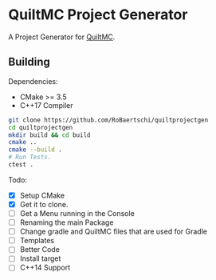 # QuiltMC Project Generator
A Project Generator for [QuiltMC](https://quiltmc.org/).

## Building

Dependencies:
* CMake >= 3.5
* C++17 Compiler

```sh
git clone https://github.com/RoBaertschi/quiltprojectgen
cd quiltprojectgen
mkdir build && cd build
cmake ..
cmake --build .
# Run Tests.
ctest .
```

Todo:
- [x] Setup CMake
- [x] Get it to clone.
- [ ] Get a Menu running in the Console
- [ ] Renaming the main Package
- [ ] Change gradle and QuiltMC files that are used for Gradle
- [ ] Templates
- [ ] Better Code
- [ ] Install target
- [ ] C++14 Support
